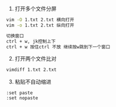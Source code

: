 
1. 打开多个文件分屏
```bash
vim -O 1.txt 2.txt 横向打开
vim -o 1.txt 2.txt 纵向打开

切换窗口
ctrl + w, jk控制上下
ctrl + w 按住ctrl 不放 继续按w跳到下一个窗口

```
2. 打开两个文件比对
```bash
vimdiff 1.txt 2.txt
```
3. 粘贴不自动缩进
```shel
:set paste
:set nopaste

```